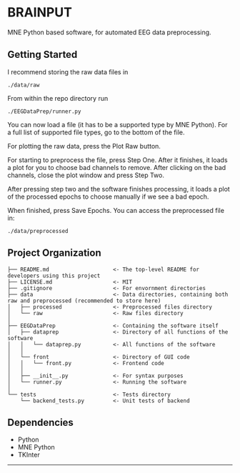 BRAINPUT
==============================

MNE Python based software, for automated EEG data preprocessing.

Getting Started
------------

I recommend storing the raw data files in

`./data/raw`

From within the repo directory run

`./EEGDataPrep/runner.py`

You can now load a file (it has to be a supported type by MNE Python). For a full list of supported file types, 
go to the bottom of the file.

For plotting the raw data, press the Plot Raw button. 

For starting to preprocess the file, press Step One. After it finishes, it loads a plot for you to choose bad channels 
to remove. After clicking on the bad channels, close the plot window and press Step Two.

After pressing step two and the software finishes processing, it loads a plot of the processed epochs to choose 
manually if we see a bad epoch.

When finished, press Save Epochs. You can access the preprocessed file in:  

`./data/preprocessed`

Project Organization
------------

    ├── README.md                    <- The top-level README for developers using this project
    ├── LICENSE.md                   <- MIT
    ├── .gitignore                   <- For envornment directories
    ├── data                         <- Data directories, containing both raw and preprocessed (recommended to store here)
    │   ├── processed                <- Preprocessed files directory
    │   └── raw                      <- Raw files directory
    │
    ├── EEGDataPrep                  <- Containing the software itself
    │   ├── dataprep                 <- Directory of all functions of the software
    │   │   └── dataprep.py          <- All functions of the software
    │   │
    │   └── front                    <- Directory of GUI code
    │   │   └── front.py             <- Frontend code
    │   │
    │   ├── __init__.py              <- For syntax purposes
    │   └── runner.py                <- Running the software
    │
    └── tests                        <- Tests directory
        └── backend_tests.py         <- Unit tests of backend
 
Dependencies
------------

- Python
- MNE Python
- TKInter
--------
